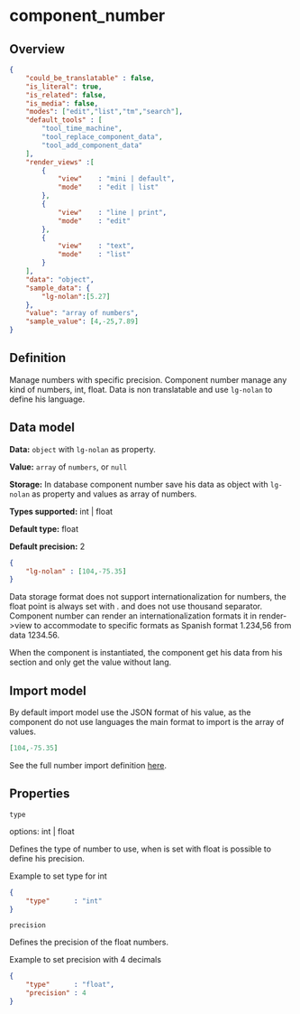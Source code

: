 # component_number

## Overview

```json
{
    "could_be_translatable" : false,
    "is_literal": true,
    "is_related": false,
    "is_media": false,
    "modes": ["edit","list","tm","search"],
    "default_tools" : [
        "tool_time_machine", 
        "tool_replace_component_data", 
        "tool_add_component_data"
    ],
    "render_views" :[
        {
            "view"    : "mini | default",
            "mode"    : "edit | list"
        },
        {
            "view"    : "line | print",
            "mode"    : "edit"
        },       
        {
            "view"    : "text",
            "mode"    : "list"
        }
    ],
    "data": "object",
    "sample_data": {
        "lg-nolan":[5.27]
    },
    "value": "array of numbers",
    "sample_value": [4,-25,7.89]
}
```

## Definition

Manage numbers with specific precision.
Component number manage any kind of numbers, int, float. Data is non translatable and use `lg-nolan` to define his language.

## Data model

**Data:** `object` with `lg-nolan` as property.

**Value:** `array` of `numbers`, or `null`

**Storage:** In database component number save his data as object with `lg-nolan` as property and values as array of numbers.

**Types supported:** int | float

**Default type:** float

**Default precision:** 2

```json
{
    "lg-nolan" : [104,-75.35]
}
```

Data storage format does not support internationalization for numbers, the float point is always set with . and does not use thousand separator. Component number can render an internationalization formats it in render->view to accommodate to specific formats as Spanish format 1.234,56 from data 1234.56.

When the component is instantiated, the component get his data from his section and only get the value without lang.

## Import model

By default import model use the JSON format of his value, as the component do not use languages the main format to import is the array of values.

```json
[104,-75.35]
```

See the full number import definition [here](../importing_data.md#numbers).

## Properties

`type`

options: int | float

Defines the type of number to use, when is set with float is possible to define his precision.

Example to set type for int

```json
{
    "type"      : "int"
}
```

`precision`

Defines the precision of the float numbers.

Example to set precision with 4 decimals

```json
{
    "type"      : "float",
    "precision" : 4
}
```
